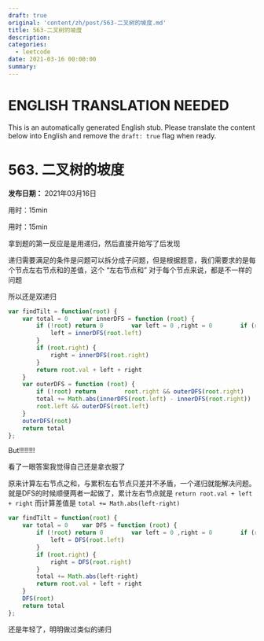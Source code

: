 ```yaml
---
draft: true
original: 'content/zh/post/563-二叉树的坡度.md'
title: 563-二叉树的坡度
description: 
categories:
  - leetcode
date: 2021-03-16 00:00:00
summary: 
---
```


# ENGLISH TRANSLATION NEEDED

This is an automatically generated English stub. Please translate the content below into English and remove the `draft: true` flag when ready.

<!-- ORIGINAL CHINESE CONTENT STARTS -->
# 563. 二叉树的坡度

**发布日期：** 2021年03月16日

用时：15min

用时：15min

拿到题的第一反应是是用递归，然后直接开始写了后发现

递归需要满足的条件是问题可以拆分成子问题，但是根据题意，我们需要求的是每个节点左右节点和的差值，这个 “左右节点和” 对于每个节点来说，都是不一样的问题

所以还是双递归

```javascript
var findTilt = function(root) {
    var total = 0    var innerDFS = function (root) {
        if (!root) return 0        var left = 0 ,right = 0        if (root.left) {
            left = innerDFS(root.left)
        }
        if (root.right) {
            right = innerDFS(root.right)
        }
        return root.val + left + right
    }
    var outerDFS = function (root) {
        if (!root) return        root.right && outerDFS(root.right)
        total += Math.abs(innerDFS(root.left) - innerDFS(root.right))
        root.left && outerDFS(root.left)
    }
    outerDFS(root)
    return total
};
```

But!!!!!!!!

看了一眼答案我觉得自己还是拿衣服了

原来计算左右节点之和，与累积左右节点只差并不矛盾，一个递归就能解决问题。就是DFS的时候顺便两者一起做了，累计左右节点就是 `return root.val + left + right` 而计算差值是 `total += Math.abs(left-right)`

```javascript
var findTilt = function(root) {
    var total = 0    var DFS = function (root) {
        if (!root) return 0        var left = 0 ,right = 0        if (root.left) {
            left = DFS(root.left)
        }
        if (root.right) {
            right = DFS(root.right)
        }
        total += Math.abs(left-right)
        return root.val + left + right
    }
    DFS(root)
    return total
};
```

还是年轻了，明明做过类似的递归
<!-- ORIGINAL CHINESE CONTENT ENDS -->
